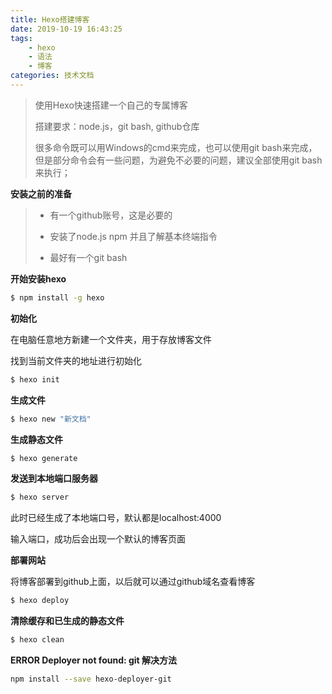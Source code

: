 ```yaml
---
title: Hexo搭建博客
date: 2019-10-19 16:43:25
tags:
	- hexo
	- 语法
	- 博客
categories: 技术文档
---
```


> 使用Hexo快速搭建一个自己的专属博客
>
> 搭建要求：node.js，git bash, github仓库
>
> 很多命令既可以用Windows的cmd来完成，也可以使用git bash来完成，但是部分命令会有一些问题，为避免不必要的问题，建议全部使用git bash来执行；

**安装之前的准备**

> - 有一个github账号，这是必要的
>
> - 安装了node.js  npm  并且了解基本终端指令
> - 最好有一个git bash



**开始安装hexo**

```bash
$ npm install -g hexo
```

**初始化**

在电脑任意地方新建一个文件夹，用于存放博客文件

找到当前文件夹的地址进行初始化

```bash
$ hexo init
```

**生成文件**

```bash
$ hexo new "新文档"
```

**生成静态文件**

```bash
$ hexo generate
```

**发送到本地端口服务器**

```bash
$ hexo server
```

此时已经生成了本地端口号，默认都是localhost:4000

输入端口，成功后会出现一个默认的博客页面

**部署网站**

将博客部署到github上面，以后就可以通过github域名查看博客

```bash
$ hexo deploy
```

**清除缓存和已生成的静态文件**

```bash
$ hexo clean
```

**ERROR Deployer not found: git 解决方法**

```bash
npm install --save hexo-deployer-git
```

